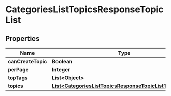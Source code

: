 

# CategoriesListTopicsResponseTopicList


## Properties

| Name | Type | Description | Notes |
|------------ | ------------- | ------------- | -------------|
|**canCreateTopic** | **Boolean** |  |  |
|**perPage** | **Integer** |  |  |
|**topTags** | **List&lt;Object&gt;** |  |  [optional] |
|**topics** | [**List&lt;CategoriesListTopicsResponseTopicListTopicsInner&gt;**](CategoriesListTopicsResponseTopicListTopicsInner.md) |  |  |



